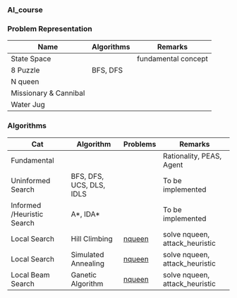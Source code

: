 ### AI_course

### Problem Representation
| Name | Algorithms | Remarks |
|------|------|------|
| State Space |  | fundamental concept |
| 8 Puzzle |BFS, DFS |  |
| N queen |  |  |
| Missionary & Cannibal |  |  |
| Water Jug |  |  |
 
### Algorithms
| Cat | Algorithm     |  Problems | Remarks |
|---------|---------------|-----------|----------|
| Fundamental |  |  | Rationality, PEAS, Agent | 
| Uninformed Search | BFS, DFS, UCS, DLS, IDLS |  | To be implemented |
| Informed /Heuristic Search |  A*, IDA* |  | To be implemented |
|    Local Search   | Hill Climbing | [nqueen](https://github.com/nsojib/AI_course/blob/master/hill_climb_nqueen.ipynb)     | solve nqueen, attack_heuristic |
|    Local Search   | Simulated Annealing | [nqueen]( https://github.com/nsojib/AI_course/blob/master/simulated_annealing_nqueen.ipynb) | solve nqueen, attack_heuristic  |
|    Local Beam Search   | Ganetic Algorithm  | [nqueen](https://github.com/nsojib/AI_course/blob/master/ga_nqueen.ipynb) | solve nqueen, attack_heuristic  |
